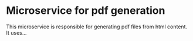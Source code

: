 # Microservice for pdf generation

This microservice is responsible for generating pdf files from html content. It uses...

